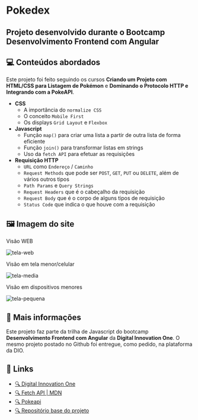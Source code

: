 # Pokedex

<h2>Projeto desenvolvido durante o Bootcamp Desenvolvimento Frontend com Angular</h2>

## 💻 Conteúdos abordados

Este projeto foi feito seguindo os cursos **Criando um Projeto com HTML/CSS para Listagem de Pokémon** e **Dominando o Protocolo HTTP e Integrando com a PokeAPI**.

* **CSS**
    * A importância do `normalize CSS`
    * O conceito `Mobile First`
    * Os displays `Grid Layout` e `Flexbox`
* **Javascript**
    * Função `map()` para criar uma lista a partir de outra lista de forma eficiente
    * Função `join()` para transformar listas em strings
    * Uso da `fetch API` para efetuar as requisições
* **Requisição HTTP**
    * `URL` como `Endereço` / `Caminho`
    * `Request Methods` que pode ser `POST`, `GET`, `PUT` ou `DELETE`, além de vários outros tipos
    * `Path Params` e `Query Strings`
    * `Request Headers` que é o cabeçalho da requisição
    * `Request Body` que é o corpo de alguns tipos de requisição
    * `Status Code` que indica o que houve com a requisição

## 🖼️ Imagem do site
Visão WEB

![tela-web](https://github.com/Xavvir/pokedex/assets/122747913/05ec53d5-6f6a-4cd2-9b5d-36e604a37aba)

Visão em tela menor/celular

![tela-media](https://github.com/Xavvir/pokedex/assets/122747913/074783f8-33cc-4a8c-986b-e92a1bdfe41e)

Visão em dispositivos menores

![tela-pequena](https://github.com/Xavvir/pokedex/assets/122747913/06f08cba-37e0-48a1-9802-234f3da713fc)

## 📌 Mais informações

Este projeto faz parte da trilha de Javascript do bootcamp **Desenvolvimento Frontend com Angular** da **Digital Innovation One**. O mesmo projeto postado no Github foi entregue, como pedido, na plataforma da DIO.

## 🔗 Links

* [🔍 Digital Innovation One](https://www.dio.me/)
* [🔍 Fetch API | MDN](https://developer.mozilla.org/en-US/docs/Web/API/Fetch_API)
* [🔍 Pokeapi](https://pokeapi.co/)
* [🔍 Repositório base do projeto](https://github.com/digitalinnovationone/js-developer-pokedex)
